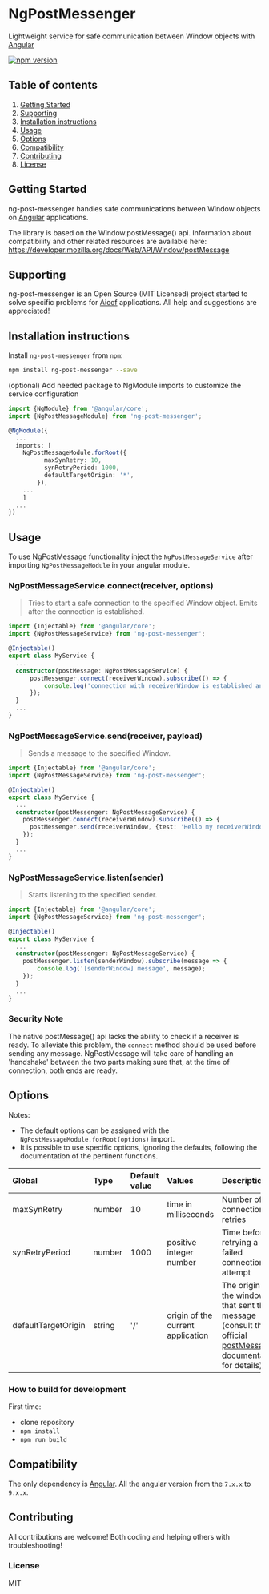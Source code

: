 # NgPostMessenger

Lightweight service for safe communication between Window objects with <a href="https://angular.io/">Angular</a>

[![npm version](https://badge.fury.io/js/ng-post-meesenger.svg)](https://badge.fury.io/js/ng-post-messenger)


## Table of contents
1. [Getting Started](#getting-started)
2. [Supporting](#supporting)
3. [Installation instructions](#installation-instructions)
4. [Usage](#usage)
5. [Options](#options)
6. [Compatibility](#compatibility)
7. [Contributing](#contributing)
8. [License](#license)

## Getting Started
ng-post-messenger handles safe communications between Window objects on [Angular](https://angular.io) applications.

The library is based on the Window.postMessage() api. Information about compatibility and other related resources are available here:
https://developer.mozilla.org/docs/Web/API/Window/postMessage

## Supporting
ng-post-messenger is an Open Source (MIT Licensed) project started to solve specific problems for <a href="https://www.aicof.it/">Aicof</a> applications. All help and suggestions are appreciated!

## Installation instructions
Install `ng-post-messenger` from `npm`:
```bash
npm install ng-post-messenger --save
```

(optional) Add needed package to NgModule imports to customize the service configuration
```typescript
import {NgModule} from '@angular/core'; 
import {NgPostMessageModule} from 'ng-post-messenger';

@NgModule({
  ...
  imports: [
    NgPostMessageModule.forRoot({
          maxSynRetry: 10,
          synRetryPeriod: 1000,
          defaultTargetOrigin: '*',
        }),
    ...
    ]
  ...
})
```

## Usage
To use NgPostMessage functionality inject the `NgPostMessageService` after importing `NgPostMessageModule` in your angular module.

### NgPostMessageService.connect(receiver, options)

> Tries to start a safe connection to the specified Window object. Emits after the connection is established.

```typescript
import {Injectable} from '@angular/core';
import {NgPostMessageService} from 'ng-post-messenger';

@Injectable()
export class MyService {
  ...
  constructor(postMessage: NgPostMessageService) {
      postMessenger.connect(receiverWindow).subscribe(() => {
          console.log('connection with receiverWindow is established and secure');
      });
  }
  ...
}
```

### NgPostMessageService.send(receiver, payload)

> Sends a message to the specified Window.

```typescript
import {Injectable} from '@angular/core';
import {NgPostMessageService} from 'ng-post-messenger';

@Injectable()
export class MyService {
  ...
  constructor(postMessenger: NgPostMessageService) {
    postMessenger.connect(receiverWindow).subscribe(() => {
      postMessenger.send(receiverWindow, {test: 'Hello my receiverWindow!'});
    });
  }
  ...
}
```

### NgPostMessageService.listen(sender)

> Starts listening to the specified sender.

```typescript
import {Injectable} from '@angular/core';
import {NgPostMessageService} from 'ng-post-messenger';

@Injectable()
export class MyService {
  ...
  constructor(postMessenger: NgPostMessageService) {
    postMessenger.listen(senderWindow).subscribe(message => {
        console.log('[senderWindow] message', message);
    });
  }
  ...
}
```

### Security Note

The native postMessage() api lacks the ability to check if a receiver is ready. 
To alleviate this problem, the `connect` method should be used before sending any message. 
NgPostMessage will take care of handling an 'handshake' between the two parts making sure that, at the time of connection, both ends are ready.

## Options

Notes:

- The default options can be assigned with the `NgPostMessageModule.forRoot(options)` import.
- It is possible to use specific options, ignoring the defaults, following the documentation of the pertinent functions.

| Global              | Type          | Default value    | Values                                                                                         | Description                                                                                                                                                                                         |
| :------------------ | :------------ | :--------------- | :--------------------------------------------------------------------------------------------- | :-------------------------------------------------------------------------------------------------------------------------------------------------------------------------------------------------- |
| maxSynRetry         | number        | 10               | time in milliseconds                                                                           | Number of connection retries                                                                                                                                                                                       |
| synRetryPeriod      | number        | 1000             | positive integer number                                                                        | Time before retrying a failed connection attempt                                                                                                                                                                                          |
| defaultTargetOrigin | string        | '/'              | [origin](https://developer.mozilla.org/en-US/docs/Glossary/Origin) of the current application  | The origin of the window that sent the message (consult the official [postMessage()](https://developer.mozilla.org/en-US/docs/Web/API/Window/postMessage#the_dispatched_event) documentation for details)                                                                                                                    | behaviour of tooltip                                                                                                                                                                                |

### How to build for development

First time:
 - clone repository
 - `npm install`
 - `npm run build`

## Compatibility

The only dependency is [Angular](https://angular.io).
All the angular version from the `7.x.x` to `9.x.x`.

## Contributing

All contributions are welcome! Both coding and helping others with troubleshooting!

### License

MIT

